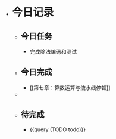 - # 今日记录
	- ## 今日任务
		- 完成除法编码和测试
	- ##  今日完成
		- [[第七章：算数运算与流水线停顿]]
	-
	- ## 待完成
		- {{query (TODO todo)}}